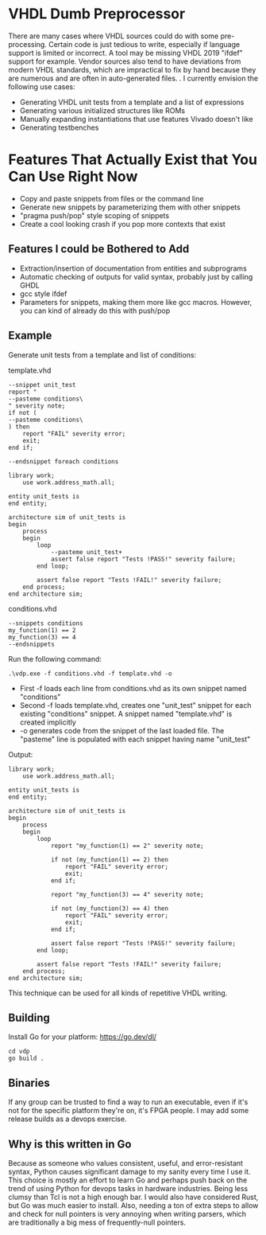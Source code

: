# VHDL Dumb Preprocessor
There are many cases where VHDL sources could do with some pre-processing. Certain code is just tedious to write, especially if language support is limited or incorrect. A tool may be missing VHDL 2019 "ifdef" support for example. Vendor sources also tend to have deviations from modern VHDL standards, which are impractical to fix by hand because they are numerous and are often in auto-generated files. . I currently envision the following use cases:
* Generating VHDL unit tests from a template and a list of expressions
* Generating various initialized structures like ROMs
* Manually expanding instantiations that use features Vivado doesn't like
* Generating testbenches

# Features That Actually Exist that You Can Use Right Now
* Copy and paste snippets from files or the command line
* Generate new snippets by parameterizing them with other snippets
* "pragma push/pop" style scoping of snippets
* Create a cool looking crash if you pop more contexts that exist

## Features I could be Bothered to Add
* Extraction/insertion of documentation from entities and subprograms
* Automatic checking of outputs for valid syntax, probably just by calling GHDL
* gcc style ifdef
* Parameters for snippets, making them more like gcc macros. However, you can kind of already do this with push/pop

## Example
Generate unit tests from a template and list of conditions:

template.vhd
```
--snippet unit_test
report "
--pasteme conditions\
" severity note;
if not (
--pasteme conditions\
) then 
	report "FAIL" severity error;
	exit; 
end if;

--endsnippet foreach conditions

library work;
	use work.address_math.all;

entity unit_tests is
end entity;

architecture sim of unit_tests is
begin
	process
	begin
		loop
			--pasteme unit_test+
			assert false report "Tests !PASS!" severity failure;
		end loop;

		assert false report "Tests !FAIL!" severity failure;
	end process;
end architecture sim;
```

conditions.vhd
```
--snippets conditions
my_function(1) == 2
my_function(3) == 4
--endsnippets
```

Run the following command:
```
.\vdp.exe -f conditions.vhd -f template.vhd -o
```
* First -f loads each line from conditions.vhd as its own snippet named "conditions"
* Second -f loads template.vhd, creates one "unit_test" snippet for each existing "conditions" snippet. A snippet named "template.vhd" is created implicitly
* -o generates code from the snippet of the last loaded file. The "pasteme" line is populated with each snippet having name "unit_test"

Output:
```
library work;
	use work.address_math.all;

entity unit_tests is
end entity;

architecture sim of unit_tests is
begin
	process
	begin
		loop
			report "my_function(1) == 2" severity note;
			
			if not (my_function(1) == 2) then 
				report "FAIL" severity error;
				exit; 
			end if;
			
			report "my_function(3) == 4" severity note;
			
			if not (my_function(3) == 4) then 
				report "FAIL" severity error;
				exit; 
			end if;
			
			assert false report "Tests !PASS!" severity failure;
		end loop;

		assert false report "Tests !FAIL!" severity failure;
	end process;
end architecture sim;
```

This technique can be used for all kinds of repetitive VHDL writing.

## Building
Install Go for your platform: https://go.dev/dl/
```
cd vdp
go build .
```

## Binaries
If any group can be trusted to find a way to run an executable, even if it's not for the specific platform they're on, it's FPGA people. I may add some release builds as a devops exercise.

## Why is this written in Go
Because as someone who values consistent, useful, and error-resistant syntax, Python causes significant damage to my sanity every time I use it. This choice is mostly an effort to learn Go and perhaps push back on the trend of using Python for devops tasks in hardware industries. Being less clumsy than Tcl is not a high enough bar. I would also have considered Rust, but Go was much easier to install. Also, needing a ton of extra steps to allow and check for null pointers is very annoying when writing parsers, which are traditionally a big mess of frequently-null pointers.
